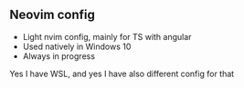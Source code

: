 ## Neovim config

* Light nvim config, mainly for TS with angular
* Used natively in Windows 10
* Always in progress

Yes I have WSL, and yes I have also different config for that 
